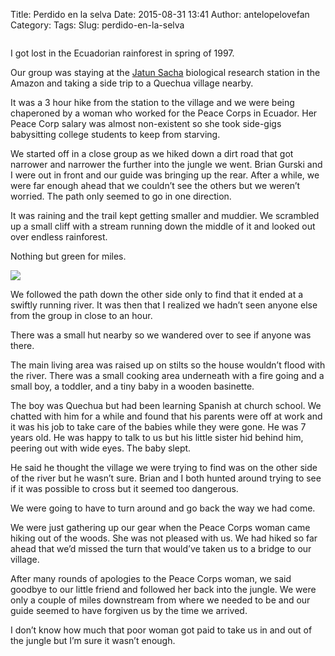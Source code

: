Title: Perdido en la selva
Date: 2015-08-31 13:41
Author: antelopelovefan
Category: 
Tags: 
Slug: perdido-en-la-selva

<img src="https://cdn-images-2.medium.com/max/2000/1*k90vCgWcDMGLEbJy5CCs2g.jpeg" alt="" />

I got lost in the Ecuadorian rainforest in spring of 1997.

Our group was staying at the [Jatun Sacha](https://en.wikipedia.org/wiki/Jatun_Sacha) biological research station in the Amazon and taking a side trip to a Quechua village nearby.

It was a 3 hour hike from the station to the village and we were being chaperoned by a woman who worked for the Peace Corps in Ecuador. Her Peace Corp salary was almost non-existent so she took side-gigs babysitting college students to keep from starving.

We started off in a close group as we hiked down a dirt road that got narrower and narrower the further into the jungle we went. Brian Gurski and I were out in front and our guide was bringing up the rear. After a while, we were far enough ahead that we couldn’t see the others but we weren’t worried. The path only seemed to go in one direction.

It was raining and the trail kept getting smaller and muddier. We scrambled up a small cliff with a stream running down the middle of it and looked out over endless rainforest.

Nothing but green for miles.

<img src="https://d262ilb51hltx0.cloudfront.net/max/800/1*sQeJzF1ZSES4EJlnKYMg0g.jpeg"  />

We followed the path down the other side only to find that it ended at a swiftly running river. It was then that I realized we hadn’t seen anyone else from the group in close to an hour.

There was a small hut nearby so we wandered over to see if anyone was there.

The main living area was raised up on stilts so the house wouldn’t flood with the river. There was a small cooking area underneath with a fire going and a small boy, a toddler, and a tiny baby in a wooden basinette.

The boy was Quechua but had been learning Spanish at church school. We chatted with him for a while and found that his parents were off at work and it was his job to take care of the babies while they were gone. He was 7 years old. He was happy to talk to us but his little sister hid behind him, peering out with wide eyes. The baby slept.

He said he thought the village we were trying to find was on the other side of the river but he wasn’t sure. Brian and I both hunted around trying to see if it was possible to cross but it seemed too dangerous.

We were going to have to turn around and go back the way we had come.

We were just gathering up our gear when the Peace Corps woman came hiking out of the woods. She was not pleased with us. We had hiked so far ahead that we’d missed the turn that would’ve taken us to a bridge to our village.

After many rounds of apologies to the Peace Corps woman, we said goodbye to our little friend and followed her back into the jungle. We were only a couple of miles downstream from where we needed to be and our guide seemed to have forgiven us by the time we arrived.

I don’t know how much that poor woman got paid to take us in and out of the jungle but I’m sure it wasn’t enough.

